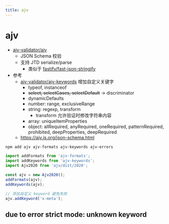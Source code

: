 ```yaml
---
title: ajv
---
```


# ajv

- [ajv-validator/ajv](https://github.com/ajv-validator/ajv)
  - JSON Schema 校验
  - 支持 JTD serialize/parse
    - 类似于 [fastify/fast-json-stringify](https://github.com/fastify/fast-json-stringify)
- 参考
  - [ajv-validator/ajv-keywords](https://github.com/ajv-validator/ajv-keywords)
    增加自定义关键字
    - typeof, instanceof
    - ~~select, selectCases, selectDefault~~ -> discriminator
    - dynamicDefaults
    - number: range, exclusiveRange
    - string: regexp, transform
      - transform 允许验证时修改字符串内容
    - array: uniqueItemProperties
    - object: allRequired, anyRequired, oneRequired, patternRequired, prohibited, deepProperties, deepRequired
  - https://ajv.js.org/json-schema.html

```bash
npm add ajv ajv-formats ajv-keywords ajv-errors
```

```ts
import addFormats from 'ajv-formats';
import addKeywords from 'ajv-keywords';
import Ajv2020 from 'ajv/dist/2020';

const ajv = new Ajv2020();
addFormats(ajv);
addKeywords(ajv);

// 添加自定义 keyword 避免失败
ajv.addKeyword('x-meta');
```

## due to error strict mode: unknown keyword
